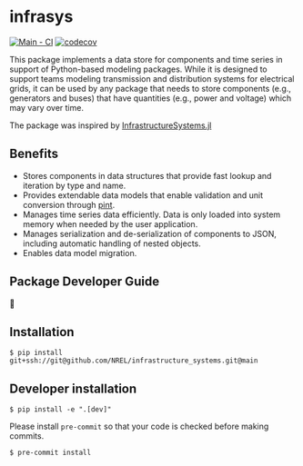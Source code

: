 # infrasys

[![Main - CI](https://github.com/NREL/infrasys/workflows/Main%20-%20CI/badge.svg)](https://github.com/NREL/infrasys/actions/workflows/main_tests.yml)
[![codecov](https://codecov.io/gh/NREL/infrasys/branch/main/graph/badge.svg)](https://codecov.io/gh/NREL/infrasys)

This package implements a data store for components and time series in support of Python-based
modeling packages. While it is designed to support teams modeling transmission and distribution
systems for electrical grids, it can be used by any package that needs to store components
(e.g., generators and buses) that have quantities (e.g., power and voltage) which may vary over
time.

The package was inspired by
[InfrastructureSystems.jl](https://github.com/NREL-Sienna/InfrastructureSystems.jl)

## Benefits
- Stores components in data structures that provide fast lookup and iteration by type and name.
- Provides extendable data models that enable validation and unit conversion through
[pint](https://pint.readthedocs.io/en/stable/).
- Manages time series data efficiently. Data is only loaded into system memory when needed by
the user application.
- Manages serialization and de-serialization of components to JSON, including automatic handling of
nested objects.
- Enables data model migration.

## Package Developer Guide
🚧

## Installation
```
$ pip install git+ssh://git@github.com/NREL/infrastructure_systems.git@main
```

## Developer installation
```
$ pip install -e ".[dev]"
```

Please install `pre-commit` so that your code is checked before making commits.
```
$ pre-commit install
```
